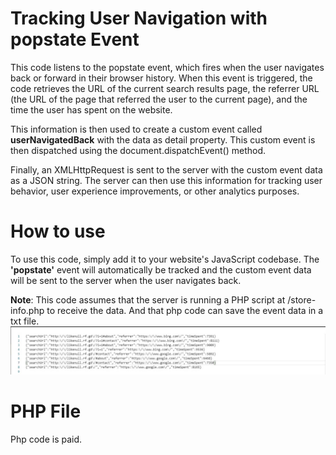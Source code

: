 # Tracking User Navigation with popstate Event
This code listens to the popstate event, which fires when the user navigates back or forward in their browser history. When this event is triggered, the code retrieves the URL of the current search results page, the referrer URL (the URL of the page that referred the user to the current page), and the time the user has spent on the website.

This information is then used to create a custom event called <b>userNavigatedBack</b> with the data as detail property. This custom event is then dispatched using the document.dispatchEvent() method.

Finally, an XMLHttpRequest is sent to the server with the custom event data as a JSON string. The server can then use this information for tracking user behavior, user experience improvements, or other analytics purposes.

# How to use
To use this code, simply add it to your website's JavaScript codebase. The <b>'popstate'</b> event will automatically be tracked and the custom event data will be sent to the server when the user navigates back.

<b>Note</b>: This code assumes that the server is running a PHP script at /store-info.php to receive the data. And that php code can save the event data in a txt file. 
<br>
![likenull](SharedScreenshot.jpg)
<br>
# PHP File
Php code is paid. 
